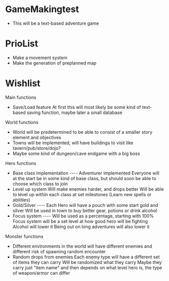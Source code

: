 # GameMakingtest

- This will be a text-based adventure game

# PrioList
- Make a movement system
- Make the generation of preplanned map

# Wishlist

Main functions

- Save/Load feature
  At first this will most likely be some kind of text-based saving function, maybe later a small database

World functions

- World will be predetermined to be able to consist of a smaller story element and objectives
- Towns will be implemented, will have buildings to visit like tavern/pub/store/dojo?
- Maybe some kind of dungeon/cave endgame with a big boss

Hero functions

- Base class implementation ---- Adventurer implemented
  Everyone will at the start be in some kind of base class, but should soon be able to choose which class to join
- Level up system
  Will make enemies harder, and drops better
  Will be able to level up within each class at set milestones (Learn new spells or abilities)
- Gold/Silver ---- Each Hero will have a pouch with some start gold and silver
  Will be used in town to buy better gear, potions or drink alcohol
- Focus system ---- Will be used as a percentage, starting with 100%
  Focus system will be a set level at how good hero will be fighting
  Alcohol will lower it
  Being out on long adventures will also lower it

Monster functions

- Different environments in the world will have different enemies and different risk of spawning random encounter
- Random drops from enemies
  Each enemy type will have a different set of items they can carry
  Will be randomized what they carry
  Maybe they carry just "item name" and then depends on what level hero is, the type of weapon/armor can differ
